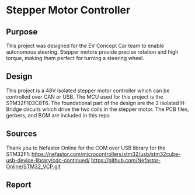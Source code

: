 # Stepper Motor Controller

## Purpose

This project was designed for the EV Concept Car team to enable autonomous steering. Stepper motors provide precise rotation and high torque, making them perfect for turning a steering wheel.

## Design

This project is a 48V isolated stepper motor controller which can be controlled over CAN or USB. The MCU used for this project is the STM32F103C8T6. The foundational part of the design are the 2 isolated H-Bridge circuits which drive the two coils in the stepper motor. The PCB files, gerbers, and BOM are included in this repo.

## Sources

Thank you to Nefastor Online for the COM over USB library for the STM32F1:
https://nefastor.com/microcontrollers/stm32/usb/stm32cube-usb-device-library/cdc-continued/
https://github.com/Nefastor-Online/STM32_VCP.git


## Report

